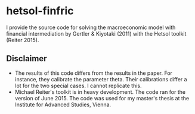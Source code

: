 # hetsol-finfric

I provide the source code for solving the macroeconomic model with financial intermediation by Gertler & Kiyotaki (2011) with the Hetsol toolkit (Reiter 2015). 

## Disclaimer
* The results of this code differs from the results in the paper. For instance, they calibrate the parameter theta. Their calibrations differ a lot for the two special cases. I cannot replicate this.
* Michael Reiter's toolkit is in heavy development. The code ran for the version of June 2015. The code was used for my master's thesis at the Institute for Advanced Studies, Vienna.

